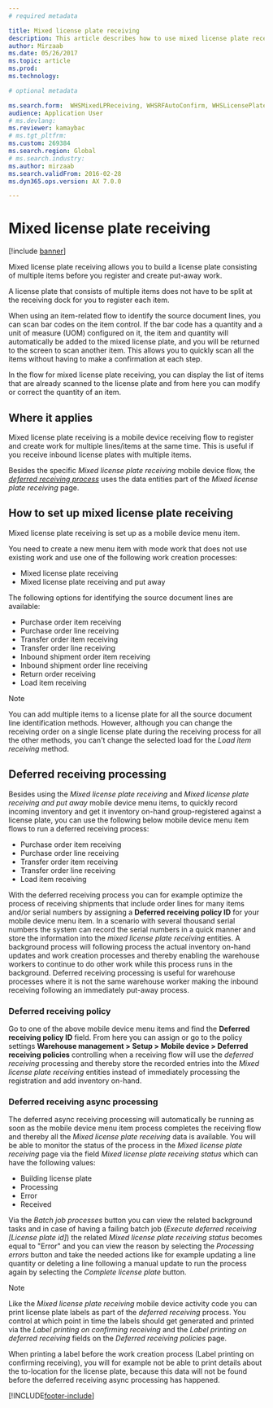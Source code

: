 ```yaml
---
# required metadata

title: Mixed license plate receiving
description: This article describes how to use mixed license plate receiving to register and create work for multiple items with a mobile device.
author: Mirzaab
ms.date: 05/26/2017
ms.topic: article
ms.prod: 
ms.technology: 

# optional metadata

ms.search.form:  WHSMixedLPReceiving, WHSRFAutoConfirm, WHSLicensePlate, WHSRFMenuItem, WHSDeferredReceivingPolicy
audience: Application User
# ms.devlang: 
ms.reviewer: kamaybac
# ms.tgt_pltfrm: 
ms.custom: 269384
ms.search.region: Global
# ms.search.industry: 
ms.author: mirzaab
ms.search.validFrom: 2016-02-28
ms.dyn365.ops.version: AX 7.0.0

---
```


# Mixed license plate receiving

[!include [banner](../includes/banner.md)]

Mixed license plate receiving allows you to build a license plate consisting of multiple items before you register and create put-away work.

A license plate that consists of multiple items does not have to be split at the receiving dock for you to register each item.

When using an item-related flow to identify the source document lines, you can scan bar codes on the item control. If the bar code has a quantity and a unit of measure (UOM) configured on it, the item and quantity will automatically be added to the mixed license plate, and you will be returned to the screen to scan another item. This allows you to quickly scan all the items without having to make a confirmation at each step.

In the flow for mixed license plate receiving, you can display the list of items that are already scanned to the license plate and from here you can modify or correct the quantity of an item.

## Where it applies

Mixed license plate receiving is a mobile device receiving flow to register and create work for multiple lines/items at the same time. This is useful if you receive inbound license plates with multiple items.

Besides the specific _Mixed license plate receiving_ mobile device flow, the [_deferred receiving process_](#deferred-receiving-processing) uses the data entities part of the _Mixed license plate receiving_ page.  

## How to set up mixed license plate receiving

Mixed license plate receiving is set up as a mobile device menu item.

You need to create a new menu item with mode work that does not use existing work and use one of the following work creation processes:

- Mixed license plate receiving
- Mixed license plate receiving and put away

The following options for identifying the source document lines are available:

- Purchase order item receiving
- Purchase order line receiving
- Transfer order item receiving
- Transfer order line receiving
- Inbound shipment order item receiving
- Inbound shipment order line receiving
- Return order receiving
- Load item receiving

> [!NOTE]
> You can add multiple items to a license plate for all the source document line identification methods. However, although you can change the receiving order on a single license plate during the receiving process for all the other methods, you can't change the selected load for the _Load item receiving_ method.

## <a name="deferred-receiving"></a>Deferred receiving processing

Besides using the _Mixed license plate receiving_ and _Mixed license plate receiving and put away_ mobile device menu items, to quickly record incoming inventory and get it inventory on-hand group-registered against a license plate, you can use the following below mobile device menu item flows to run a deferred receiving process:

- Purchase order item receiving
- Purchase order line receiving
- Transfer order item receiving
- Transfer order line receiving
- Load item receiving

With the deferred receiving process you can for example optimize the process of receiving shipments that include order lines for many items and/or serial numbers by assigning a **Deferred receiving policy ID** for your mobile device menu item. In a scenario with several thousand serial numbers the system can record the serial numbers in a quick manner and store the information into the _mixed license plate receiving_ entities. A background process will following process the actual inventory on-hand updates and work creation processes and thereby enabling the warehouse workers to continue to do other work while this process runs in the background. Deferred receiving processing is useful for warehouse processes where it is not the same warehouse worker making the inbound receiving following an immediately put-away process.

### Deferred receiving policy

Go to one of the above mobile device menu items and find the **Deferred receiving policy ID** field. From here you can assign or go to the policy settings **Warehouse management > Setup > Mobile device > Deferred receiving policies** controlling when a receiving flow will use the _deferred receiving_ processing and thereby store the recorded entries into the _Mixed license plate receiving_ entities instead of immediately processing the registration and add inventory on-hand.

### Deferred receiving async processing

The deferred async receiving processing will automatically be running as soon as the mobile device menu item process completes the receiving flow and thereby all the _Mixed license plate receiving_ data is available. You will be able to monitor the status of the process in the _Mixed license plate receiving_ page via the field _Mixed license plate receiving status_ which can have the following values:

- Building license plate
- Processing
- Error
- Received

Via the _Batch job processes_ button you can view the related background tasks and in case of having a failing batch job (_Execute deferred receiving [License plate id]_) the related _Mixed license plate receiving status_ becomes equal to "Error" and you can view the reason by selecting the _Processing errors_ button and take the needed actions like for example updating a line quantity or deleting a line following a manual update to run the process again by selecting the _Complete license plate_ button.

> [!NOTE]
> Like the _Mixed license plate receiving_ mobile device activity code you can print license plate labels as part of the _deferred receiving_ process. You control at which point in time the labels should get generated and printed via the _Label printing on confirming receiving_ and the _Label printing on deferred receiving_ fields on the _Deferred receiving policies_ page.
>
> When printing a label before the work creation process (Label printing on confirming receiving), you will for example not be able to print details about the to-location for the license plate, because this data will not be found before the deferred receiving async processing has happened.

[!INCLUDE[footer-include](../../includes/footer-banner.md)]
